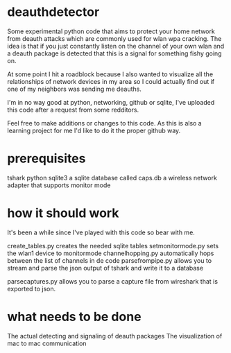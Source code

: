 # deauthdetector
Some experimental python code that aims to protect your home network from deauth attacks which are commonly used for wlan wpa cracking. The idea is that if you just constantly listen on the channel of your own wlan and a deauth package is detected that this is a signal for something fishy going on. 

At some point I hit a roadblock because I also wanted to visualize all the relationships of network devices in my area so I could actually find out if one of my neighbors was sending me deauths.

I'm in no way good at python, networking, github or sqlite, I've uploaded this code after a request from some redditors.

Feel free to make additions or changes to this code. As this is also a learning project for me I'd like to do it the proper github way. 

# prerequisites
tshark
python
sqlite3
a sqlite database called caps.db
a wireless network adapter that supports monitor mode

# how it should work
It's been a while since I've played with this code so bear with me. 

create_tables.py creates the needed sqlite tables 
setmonitormode.py sets the wlan1 device to monitormode
channelhopping.py automatically hops between the list of channels in de code
parsefrompipe.py allows you to stream and parse the json output of tshark and write it to a database


parsecaptures.py allows you to parse a capture file from wireshark that is exported to json.

# what needs to be done
The actual detecting and signaling of deauth packages
The visualization of mac to mac communication
